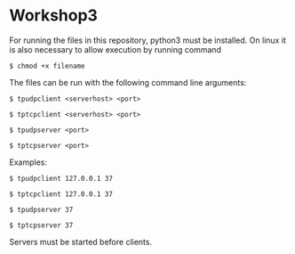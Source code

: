 # Workshop3

For running the files in this repository, python3 must be installed. 
On linux it is also necessary to allow execution by running command

	$ chmod +x filename

The files can be run with the following command line arguments:

	$ tpudpclient <serverhost> <port>

	$ tptcpclient <serverhost> <port>

	$ tpudpserver <port>

	$ tptcpserver <port>
  
Examples: 

	$ tpudpclient 127.0.0.1 37

	$ tptcpclient 127.0.0.1 37

	$ tpudpserver 37

	$ tptcpserver 37
	
Servers must be started before clients. 
  
